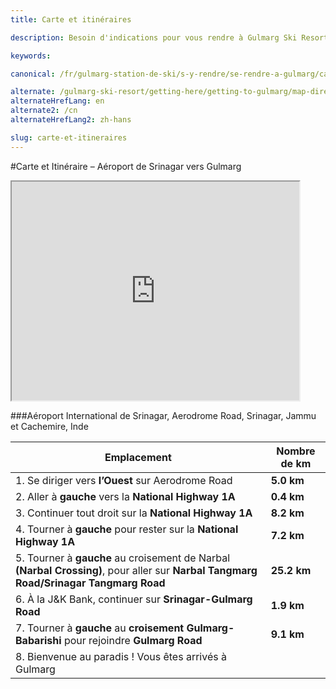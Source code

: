 ```yaml
---
title: Carte et itinéraires

description: Besoin d'indications pour vous rendre à Gulmarg Ski Resort? Jetez un coup d'oeil à la carte et à l'itinéraire ci-dessous pour vous rendre de Srinagar à Gulmarg

keywords:

canonical: /fr/gulmarg-station-de-ski/s-y-rendre/se-rendre-a-gulmarg/carte-et-itineraires

alternate: /gulmarg-ski-resort/getting-here/getting-to-gulmarg/map-direction
alternateHrefLang: en
alternate2: /cn
alternateHrefLang2: zh-hans

slug: carte-et-itineraires
---
```


#Carte et Itinéraire – Aéroport de Srinagar vers Gulmarg

<iframe width="460" height="350" class="mapiframe" src="https://maps.google.com/maps?saddr=Srinagar+Airport+Terminus,+Srinagar&amp;daddr=34.0472274,74.3862732+to:34.0470179,74.3861403+to:34.0491182,74.3982009+to:Outer+Gulmarg+Link&amp;hl=en&amp;sll=34.051806,74.418983&amp;sspn=0.078367,0.153637&amp;geocode=FdnSBgIdzsl0BCEXBNHmsL6-3yl1zUNeApLhODEXBNHmsL6-3w%3BFfuEBwIdYQtvBCkHgLIi6a_hODEC-Nw3hoeFvw%3BFSmEBwId3ApvBCllcqgF6a_hODE9aYbPl8lMLw%3BFV6MBwId-DlvBCnp95QH9K_hODEu9y1jHnhIrg%3BFVKGBwIdxgdvBA&amp;t=m&amp;mra=dvme&amp;mrsp=1&amp;sz=13&amp;via=1,2,3&amp;ie=UTF8&amp;source=embed&amp;ll=34.034453,74.583435&amp;spn=0.79663,1.167297&amp;z=9&amp;output=embed"></iframe>

###Aéroport International de Srinagar, Aerodrome Road, Srinagar, Jammu et Cachemire, Inde

<div class="table-container">
    <table class="table">
        <thead>
            <tr>
                <th>Emplacement</th>
                <th>Nombre de km</th>
            </tr>
        </thead>
        <tbody>
            <tr>
                <td>
                    1. Se diriger vers <strong>l’Ouest</strong> sur Aerodrome Road
                <td>
                    <strong>5.0 km</strong>
                </td>
            </tr>
            <tr>
                <td>
                    2. Aller à <strong>gauche</strong> vers la <strong>National Highway 1A</strong>
                </td>
                <td>
                    <strong>0.4 km</strong>
                </td>
            </tr>
            <tr>
                <td>
                    3. Continuer tout droit sur la <strong>National Highway 1A</strong>
                </td>
                <td>
                    <strong>8.2 km</strong>
                </td>
            </tr>
            <tr>
                <td>
                    4. Tourner à <strong>gauche</strong> pour rester sur la <strong>National Highway 1A</strong>
                </td>
                <td>
                    <strong>7.2 km</strong>
                </td>
            </tr>
            <tr>
                <td>
                    5. Tourner à <strong>gauche</strong> au croisement de Narbal <strong>(Narbal Crossing)</strong>, pour aller sur <strong>Narbal Tangmarg Road/Srinagar Tangmarg Road</strong>
                </td>
                <td>
                    <strong>25.2 km</strong>
                </td>
            </tr>
            <tr>
                <td>
                    6. À la J&K Bank, continuer sur <strong>Srinagar-Gulmarg Road</strong>
                </td>
                <td>
                    <strong>1.9 km</strong>
                </td>
            </tr>
            <tr>
                <td>
                    7. Tourner à <strong>gauche</strong> au <strong>croisement Gulmarg-Babarishi</strong> pour rejoindre <strong>Gulmarg Road</strong>
                </td>
                <td>
                    <strong>9.1 km</strong>
                </td>
            </tr>
            <tr>
                <td>
                    8. Bienvenue au paradis ! Vous êtes arrivés à Gulmarg
                </td>
            </tr>
        </tbody>
    </table>
</div>
